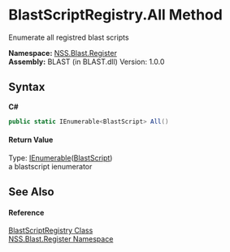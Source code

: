 # BlastScriptRegistry.All Method 
 

Enumerate all registred blast scripts

**Namespace:**&nbsp;<a href="N_NSS_Blast_Register">NSS.Blast.Register</a><br />**Assembly:**&nbsp;BLAST (in BLAST.dll) Version: 1.0.0

## Syntax

**C#**<br />
``` C#
public static IEnumerable<BlastScript> All()
```


#### Return Value
Type: <a href="https://docs.microsoft.com/dotnet/api/system.collections.generic.ienumerable-1" target="_blank" rel="noopener noreferrer">IEnumerable</a>(<a href="T_NSS_Blast_BlastScript">BlastScript</a>)<br />a blastscript ienumerator

## See Also


#### Reference
<a href="T_NSS_Blast_Register_BlastScriptRegistry">BlastScriptRegistry Class</a><br /><a href="N_NSS_Blast_Register">NSS.Blast.Register Namespace</a><br />
